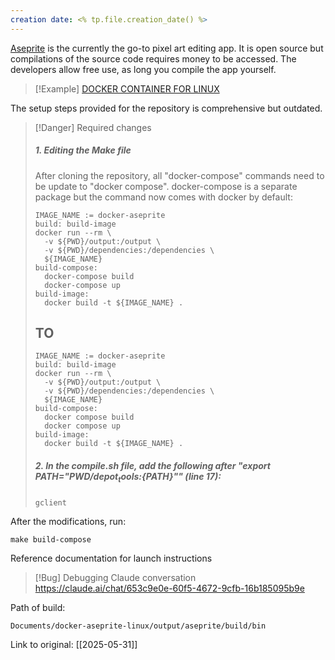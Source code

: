 ```yaml
---
creation date: <% tp.file.creation_date() %>
---
```

[Aseprite](https://github.com/aseprite/aseprite) is the currently the go-to pixel art editing app. It is open source but compilations of the source code requires money to be accessed. The developers allow free use, as long you compile the app yourself.

> [!Example] [DOCKER CONTAINER FOR LINUX](https://github.com/nilsve/docker-aseprite-linux)
 
The setup steps provided for the repository is comprehensive but outdated.

> [!Danger] Required changes 
> ##### 1. Editing the Make file
> After cloning the repository, all "docker-compose" commands need to be update to "docker compose". docker-compose is a separate package but the command now comes with docker by default:
> ```
> IMAGE_NAME := docker-aseprite
> build: build-image
> docker run --rm \
> 	-v ${PWD}/output:/output \
> 	-v ${PWD}/dependencies:/dependencies \
> 	${IMAGE_NAME}
> build-compose:
> 	docker-compose build
> 	docker-compose up
> build-image:
> 	docker build -t ${IMAGE_NAME} .
> ```
> ## TO
> ```
> IMAGE_NAME := docker-aseprite
> build: build-image
> docker run --rm \
> 	-v ${PWD}/output:/output \
> 	-v ${PWD}/dependencies:/dependencies \
> 	${IMAGE_NAME}
> build-compose:
> 	docker compose build
> 	docker compose up
> build-image:
> 	docker build -t ${IMAGE_NAME} .
> ```
> ##### 2. In the compile.sh file, add the following after "export PATH="${PWD}/depot_tools:${PATH}"" (line 17):
> ```
> gclient
> ```
> 


After the modifications, run:
```
make build-compose
```

Reference documentation for launch instructions

> [!Bug] Debugging Claude conversation 
> https://claude.ai/chat/653c9e0e-60f5-4672-9cfb-16b185095b9e

Path of build:
```
Documents/docker-aseprite-linux/output/aseprite/build/bin
```

Link to original: [[2025-05-31]]